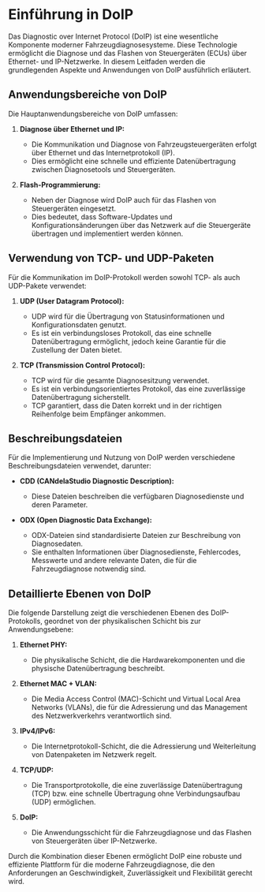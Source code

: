 # Einführung in DoIP

Das Diagnostic over Internet Protocol (DoIP) ist eine wesentliche Komponente moderner Fahrzeugdiagnosesysteme. Diese Technologie ermöglicht die Diagnose und das Flashen von Steuergeräten (ECUs) über Ethernet- und IP-Netzwerke. In diesem Leitfaden werden die grundlegenden Aspekte und Anwendungen von DoIP ausführlich erläutert.

## Anwendungsbereiche von DoIP

Die Hauptanwendungsbereiche von DoIP umfassen:

1. **Diagnose über Ethernet und IP:**
   
   - Die Kommunikation und Diagnose von Fahrzeugsteuergeräten erfolgt über Ethernet und das Internetprotokoll (IP).
   - Dies ermöglicht eine schnelle und effiziente Datenübertragung zwischen Diagnosetools und Steuergeräten.

2. **Flash-Programmierung:**
   
   - Neben der Diagnose wird DoIP auch für das Flashen von Steuergeräten eingesetzt.
   - Dies bedeutet, dass Software-Updates und Konfigurationsänderungen über das Netzwerk auf die Steuergeräte übertragen und implementiert werden können.

## Verwendung von TCP- und UDP-Paketen

Für die Kommunikation im DoIP-Protokoll werden sowohl TCP- als auch UDP-Pakete verwendet:

1. **UDP (User Datagram Protocol):**
   
   - UDP wird für die Übertragung von Statusinformationen und Konfigurationsdaten genutzt.
   - Es ist ein verbindungsloses Protokoll, das eine schnelle Datenübertragung ermöglicht, jedoch keine Garantie für die Zustellung der Daten bietet.

2. **TCP (Transmission Control Protocol):**
   
   - TCP wird für die gesamte Diagnosesitzung verwendet.
   - Es ist ein verbindungsorientiertes Protokoll, das eine zuverlässige Datenübertragung sicherstellt.
   - TCP garantiert, dass die Daten korrekt und in der richtigen Reihenfolge beim Empfänger ankommen.

## Beschreibungsdateien

Für die Implementierung und Nutzung von DoIP werden verschiedene Beschreibungsdateien verwendet, darunter:

- **CDD (CANdelaStudio Diagnostic Description):**
  
  - Diese Dateien beschreiben die verfügbaren Diagnosedienste und deren Parameter.

- **ODX (Open Diagnostic Data Exchange):**
  
  - ODX-Dateien sind standardisierte Dateien zur Beschreibung von Diagnosedaten.
  - Sie enthalten Informationen über Diagnosedienste, Fehlercodes, Messwerte und andere relevante Daten, die für die Fahrzeugdiagnose notwendig sind.

## Detaillierte Ebenen von DoIP

Die folgende Darstellung zeigt die verschiedenen Ebenen des DoIP-Protokolls, geordnet von der physikalischen Schicht bis zur Anwendungsebene:

1. **Ethernet PHY:**
   
   - Die physikalische Schicht, die die Hardwarekomponenten und die physische Datenübertragung beschreibt.

2. **Ethernet MAC + VLAN:**
   
   - Die Media Access Control (MAC)-Schicht und Virtual Local Area Networks (VLANs), die für die Adressierung und das Management des Netzwerkverkehrs verantwortlich sind.

3. **IPv4/IPv6:**
   
   - Die Internetprotokoll-Schicht, die die Adressierung und Weiterleitung von Datenpaketen im Netzwerk regelt.

4. **TCP/UDP:**
   
   - Die Transportprotokolle, die eine zuverlässige Datenübertragung (TCP) bzw. eine schnelle Übertragung ohne Verbindungsaufbau (UDP) ermöglichen.

5. **DoIP:**
   
   - Die Anwendungsschicht für die Fahrzeugdiagnose und das Flashen von Steuergeräten über IP-Netzwerke.

Durch die Kombination dieser Ebenen ermöglicht DoIP eine robuste und effiziente Plattform für die moderne Fahrzeugdiagnose, die den Anforderungen an Geschwindigkeit, Zuverlässigkeit und Flexibilität gerecht wird.
